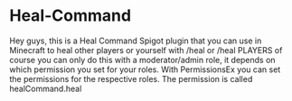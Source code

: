 # Heal-Command
Hey guys, this is a Heal Command Spigot plugin that you can use in Minecraft to heal other players or yourself with /heal or /heal PLAYERS 
of course you can only do this with a moderator/admin role, it depends on which permission you set for your roles. With PermissionsEx you can set the permissions for the respective roles. The permission is called healCommand.heal
